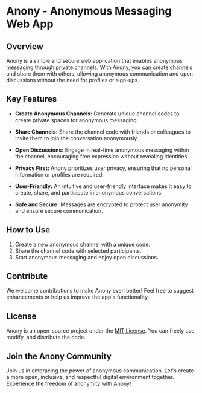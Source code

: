 # Anony - Anonymous Messaging Web App

## Overview

Anony is a simple and secure web application that enables anonymous messaging through private channels. With Anony, you can create channels and share them with others, allowing anonymous communication and open discussions without the need for profiles or sign-ups.

## Key Features

- **Create Anonymous Channels:** Generate unique channel codes to create private spaces for anonymous messaging.

- **Share Channels:** Share the channel code with friends or colleagues to invite them to join the conversation anonymously.

- **Open Discussions:** Engage in real-time anonymous messaging within the channel, encouraging free expression without revealing identities.

- **Privacy First:** Anony prioritizes user privacy, ensuring that no personal information or profiles are required.

- **User-Friendly:** An intuitive and user-friendly interface makes it easy to create, share, and participate in anonymous conversations.

- **Safe and Secure:** Messages are encrypted to protect user anonymity and ensure secure communication.

## How to Use

1. Create a new anonymous channel with a unique code.
2. Share the channel code with selected participants.
3. Start anonymous messaging and enjoy open discussions.

## Contribute

We welcome contributions to make Anony even better! Feel free to suggest enhancements or help us improve the app's functionality.

## License

Anony is an open-source project under the [MIT License](link-to-license-file). You can freely use, modify, and distribute the code.

## Join the Anony Community

Join us in embracing the power of anonymous communication. Let's create a more open, inclusive, and respectful digital environment together. Experience the freedom of anonymity with Anony!
